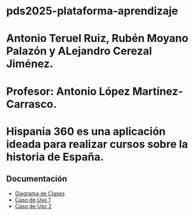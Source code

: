 # pds2025-plataforma-aprendizaje
# Antonio Teruel Ruiz, Rubén Moyano Palazón y ALejandro Cerezal Jiménez.
# Profesor: Antonio López Martínez-Carrasco.
# Hispania 360 es una aplicación ideada para realizar cursos sobre la historia de España.
## Documentación

- [Diagrama de Clases](./docs/modelado/modelo_dominio.md)
- [Caso de Uso 1](./docs/casos%20de%20uso/CasoUsoElegirCurso.pdf)
- [Caso de Uso 2](./docs/casos%20de%20uso/CasoUsoNivelInicial.pdf)